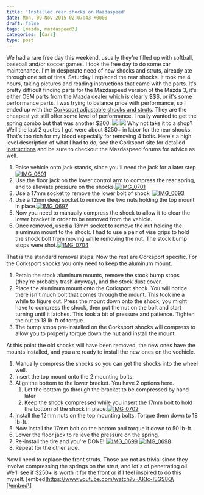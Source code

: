 ```yaml
---
title: 'Installed rear shocks on Mazdaspeed'
date: Mon, 09 Nov 2015 02:07:43 +0000
draft: false
tags: [mazda, mazdaspeed3]
categories: [Cars]
type: post
---
```


We had a rare free day this weekend, usually they're filled up with softball, baseball and/or soccer games. I took the free day to do some car maintenance. I'm in desperate need of new shocks and struts, already ate through one set of tires. Saturday I replaced the rear shocks. It took me 4 hours, taking pictures and reading instructions that came with the parts. It's pretty difficult finding parts for the Mazdaspeed version of the Mazda 3, it's either OEM parts from the Mazda dealer which is clearly $$$, or it's some performance parts. I was trying to balance price with performance, so I ended up with the [Corksport adjustable shocks and struts](http://corksport.com/corksport-mazdaspeed-3-mazda-3-adjustable-struts-and-shocks.html). They are the cheapest yet still offer some level of performance. I really wanted to get the spring combo but that was another $200. ![](https://familiarodriguez.smugmug.com/Cars/Car-Repair/i-mD57G9c/0/M/IMG_20151107_122408-M.jpg) ![](https://familiarodriguez.smugmug.com/Cars/Car-Repair/i-vWqR5Tr/0/M/IMG_20151107_132037-M.jpg) Why not take it to a shop? Well the last 2 quotes I got were about $250+ in labor for the rear shocks. That's too rich for my blood especially for removing 4 bolts. Here's a high level description of what I had to do, see the Corksport site for detailed [instructions](http://support.corksport.com/instructions/Axl-3-290-WEB.pdf) and be sure to checkout the Mazdaspeed forums for advice as well.

1.  Raise vehicle onto jack stands, since you'll need the jack for a later step [![IMG_0691](https://zeusville.files.wordpress.com/2015/11/img_0691.jpg?w=660)](https://zeusville.files.wordpress.com/2015/11/img_0691.jpg)
2.  Use the floor jack on the lower control arm to compress the rear spring, and to alleviate pressure on the shocks.[![IMG_0701](https://zeusville.files.wordpress.com/2015/11/img_0701.jpg?w=660)](https://zeusville.files.wordpress.com/2015/11/img_0701.jpg)
3.  Use a 17mm socket to remove the lower bolt of shock  [![IMG_0693](https://zeusville.files.wordpress.com/2015/11/img_0693.jpg?w=660)](https://zeusville.files.wordpress.com/2015/11/img_0693.jpg)
4.  Use a 12mm deep socket to remove the two nuts holding the top mount in place.[![IMG_0697](https://zeusville.files.wordpress.com/2015/11/img_0697.jpg?w=660)](https://zeusville.files.wordpress.com/2015/11/img_0697.jpg)
5.  Now you need to manually compress the shock to allow it to clear the lower bracket in order to be removed from the vehicle.
6.  Once removed, used a 13mm socket to remove the nut holding the aluminum mount to the shock. I had to use a pair of vise grips to hold the shock bolt from moving while removing the nut. The stock bump stops were shot.[![IMG_0704](https://zeusville.files.wordpress.com/2015/11/img_0704.jpg?w=660)](https://zeusville.files.wordpress.com/2015/11/img_0704.jpg)

That is the standard removal steps. Now the rest are Corksport specific. For the Corksport shocks you only need to keep the aluminum mount.

1.  Retain the stock aluminum mounts, remove the stock bump stops (they're probably trash anyway), and the stock dust cover.
2.  Place the aluminum mount onto the Corksport shock. You will notice there isn't much bolt that comes through the mount. This took me a while to figure out. Press the mount down onto the shock, you might have to compress the shock, then put the nut on the bolt and start turning until it latches. This took a bit of pressure and patience. Tighten the nut to 18 lb-ft of torque.
3.  The bump stops pre-installed on the Corksport shocks will compress to allow you to properly torque down the nut and install the mount.

At this point the old shocks will have been removed, the new ones have the mounts installed, and you are ready to install the new ones on the vechicle.

1.  Manually compress the shocks so you can get the shocks into the wheel well.
2.  Insert the top mount onto the 2 mounting bolts.
3.  Align the bottom to the lower bracket. You have 2 options here.
    1.  Let the bottom go through the bracket to be compressed by hand later
    2.  Keep the shock compressed while you insert the 17mm bolt to hold the bottom of the shock in place.[![IMG_0702](https://zeusville.files.wordpress.com/2015/11/img_0702.jpg?w=660)](https://zeusville.files.wordpress.com/2015/11/img_0702.jpg)
4.  Install the 12mm nuts on the top mounting bolts. Torque them down to 18 lb-ft.
5.  Now install the 17mm bolt on the bottom and torque it down to 50 lb-ft.
6.  Lower the floor jack to relieve the pressure on the spring.
7.  Re-install the tire and you're DONE! [![IMG_0699](https://zeusville.files.wordpress.com/2015/11/img_0699.jpg?w=660)](https://zeusville.files.wordpress.com/2015/11/img_0699.jpg) [![IMG_0698](https://zeusville.files.wordpress.com/2015/11/img_0698.jpg?w=660)](https://zeusville.files.wordpress.com/2015/11/img_0698.jpg)
8.  Repeat for the other side.

Now I need to replace the front struts. Those are not as trivial since they involve compressing the springs on the strut, and lot's of penetrating oil. We'll see if $250+ is worth it for the front or if I feel inspired to do this myself. \[embed\]https://www.youtube.com/watch?v=AKtc-IEGS8Q\[/embed\]